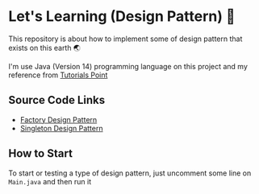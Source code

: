 # Let's Learning (Design Pattern) 🎉
This repository is about how to implement some of design pattern that exists on this earth 🌏

I'm use Java (Version 14) programming language on this project and my reference from [Tutorials Point](https://www.tutorialspoint.com/design_pattern/)

## Source Code Links
- [Factory Design Pattern](https://github.com/miqdadyyy/LearningDesignPattern/tree/master/src/com/miqdadyyy/factory)
- [Singleton Design Pattern](https://github.com/miqdadyyy/LearningDesignPattern/tree/master/src/com/miqdadyyy/singleton)

## How to Start
To start or testing a type of design pattern, just uncomment some line on `Main.java` and then run it 